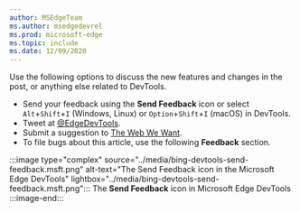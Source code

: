 ```yaml
---
author: MSEdgeTeam
ms.author: msedgedevrel
ms.prod: microsoft-edge
ms.topic: include
ms.date: 12/09/2020 
---
```

Use the following options to discuss the new features and changes in the post, or anything else related to DevTools.  

*   Send your feedback using the **Send Feedback** icon or select `Alt`+`Shift`+`I` \(Windows, Linux\) or `Option`+`Shift`+`I` \(macOS\) in DevTools.  
*   Tweet at [@EdgeDevTools][PostTweetEdgeDevTools].  
*   Submit a suggestion to [The Web We Want][TheWebWeWant].  
*   To file bugs about this article, use the following **Feedback** section.  

:::image type="complex" source="../media/bing-devtools-send-feedback.msft.png" alt-text="The Send Feedback icon in the Microsoft Edge DevTools" lightbox="../media/bing-devtools-send-feedback.msft.png":::
   The **Send Feedback** icon in Microsoft Edge DevTools  
:::image-end:::  

<!-- links -->  

[PostTweetEdgeDevTools]: https://twitter.com/intent/tweet?text=@EdgeDevTools "@EdgeDevTools | Post a Tweet"  

[EdgeDevToolsTwitterAccount]: https://twitter.com/EdgeDevTools "@EdgeDevTools Twitter account"  

[GitHubMicrosoftDocsEdgeDeveloperNewIssue]: https://github.com/MicrosoftDocs/edge-developer/issues/new?title=[DevTools%20Docs%20Feedback] "New Issue - MicrosoftDocs/edge-developer - GitHub"  

[TheWebWeWant]: https://webwewant.fyi "The Web We Want"  

